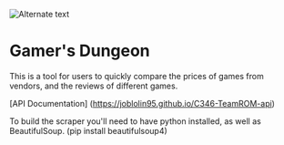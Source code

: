 ![Alternate text](https://github.iu.edu/C346/TeamROM/blob/master/Web/WebCrawler.Web/Content/pics/largestLogo.png)
# Gamer's Dungeon
This is a tool for users to quickly compare the prices of games from vendors, and the reviews of different games.

[API Documentation] (https://joblolin95.github.io/C346-TeamROM-api)

To build the scraper you'll need to have python installed, as well as BeautifulSoup. (pip install beautifulsoup4)

